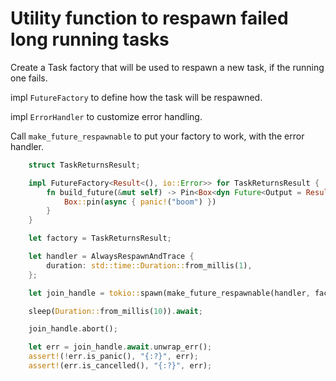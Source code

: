 # Utility function to respawn failed long running tasks

Create a Task factory that will be used to respawn a new task, if the running one fails.

impl `FutureFactory` to define how the task will be respawned.

impl `ErrorHandler` to customize error handling.

Call `make_future_respawnable` to put your factory to work, with the error handler.

```rust
    struct TaskReturnsResult;

    impl FutureFactory<Result<(), io::Error>> for TaskReturnsResult {
        fn build_future(&mut self) -> Pin<Box<dyn Future<Output = Result<(), io::Error>> + Send>> {
            Box::pin(async { panic!("boom") })
        }
    }

    let factory = TaskReturnsResult;

    let handler = AlwaysRespawnAndTrace {
        duration: std::time::Duration::from_millis(1),
    };

    let join_handle = tokio::spawn(make_future_respawnable(handler, factory));

    sleep(Duration::from_millis(10)).await;

    join_handle.abort();

    let err = join_handle.await.unwrap_err();
    assert!(!err.is_panic(), "{:?}", err);
    assert!(err.is_cancelled(), "{:?}", err);
```
